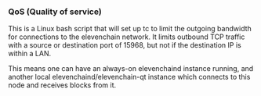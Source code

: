 ### QoS (Quality of service) ###

This is a Linux bash script that will set up tc to limit the outgoing bandwidth for connections to the elevenchain network. It limits outbound TCP traffic with a source or destination port of 15968, but not if the destination IP is within a LAN.

This means one can have an always-on elevenchaind instance running, and another local elevenchaind/elevenchain-qt instance which connects to this node and receives blocks from it.
